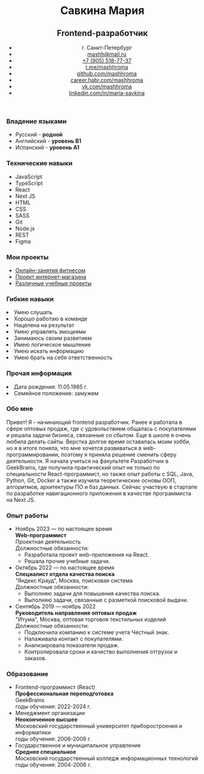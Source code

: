 <div className="layout">
<div className="container">
<header className="header">
<div className="headingInfo">
<h1 className="titleName">Савкина Мария</h1>
<h2 className="titleJob">Frontend-разработчик</h2>
<ul className="contacts">
<li>
<span>г. Санкт-Петербург</span>
</li>
<li>
<a href="mailto:mashh@mail.ru" target="_blank">
mashh@mail.ru
</a>
</li>
<li>
<a href="tel:+79055187737 ">+7 (905) 518-77-37</a>
</li>
<li>
<a href="https://t.me/mashhroma" target="_blank">
t.me/mashhroma
</a>
</li>
<li>
<a href="https://github.com/mashhroma" target="_blank">
github.com/mashhroma
</a>
</li>
<li>
<a href="https://career.habr.com/mashhroma" target="_blank">
career.habr.com/mashhroma
</a>
</li>
<li>
<a href="https://vk.com/mashhroma" target="_blank">
vk.com/mashhroma
</a>
</li>
<li>
<a
									href="https://www.linkedin.com/in/maria-savkina-473135270/"
									target="_blank"
								>
linkedin.com/in/maria-savkina
</a>
</li>
</ul>
</div>
</header>
<main className="content">
<div className="left">
<div className="languages">
<h3 className="subtitle">Владение языками</h3>
<ul>
<li>
Русский - <b>родной</b>
</li>
<li>
Английский - <b>уровень B1</b>
</li>
<li>
Испанский - <b>уровень A1</b>
</li>
</ul>
</div>
<div className="hardSkills">
<h3 className="subtitle">Технические навыки</h3>
<ul>
<li>JavaScript</li>
<li>TypeScript</li>
<li>React</li>
<li>Next JS</li>
<li>HTML</li>
<li>CSS</li>
<li>SASS</li>
<li>Git</li>
<li>Node.js</li>
<li>REST</li>
<li>Figma</li>
</ul>
</div>
<div className="projects">
<h3 className="subtitle">Мои проекты</h3>
<ul>
<li>
<a
										href="https://github.com/mashhroma/fitSteps"
										target="_blank"
									>
Онлайн-занятия фитнесом
</a>
</li>
<li>
<a
										href="https://github.com/mashhroma/exampleShop"
										target="_blank"
									>
Проект интернет-магазина
</a>
</li>
<li>
<a
										href="https://github.com/mashhroma?tab=repositories"
										target="_blank"
									>
Различные учебные проекты
</a>
</li>
</ul>
</div>
<div className="softSkills">
<h3 className="subtitle">Гибкие навыки</h3>
<li>Умею слушать</li>
<li>Хорошо работаю в команде</li>
<li>Нацелена на результат</li>
<li>Умею управлять эмоциями</li>
<li>Занимаюсь своим развитием</li>
<li>Имею логическое мышление</li>
<li>Умею искать информацию</li>
<li>Умею брать на себя ответственность</li>
</div>

<div className="otherInfo">
<h3 className="subtitle">Прочая информация</h3>
<li>Дата рождения: 11.05.1985 г.</li>
<li>Семейное положение: замужем</li>
</div>
</div>

<div className="right">
<div className="aboutMe">
<h3 className="subtitle">Обо мне</h3>
<div>
Привет! Я - начинающий frontend разработчик. Ранее я работала в
сфере оптовых продаж, где с удовольствием общалась с
покупателями и решала задачи бизнеса, связанные со сбытом. Еще в
школе я очень любила делать сайты. Верстка долгое время
оставалась моим хобби, но я в итоге поняла, что мне хочется
развиваться в web-программировании, поэтому я приняла решение
сменить сферу деятельности. Я начала учиться на факультете
Разработчик в GeekBrains, где получила практический опыт не
только по специальности React-программист, но также опыт работы
с SQL, Java, Python, Git, Docker а также изучила теоретические
основы ООП, алгоритмов, архитектуры ПО и баз данных. Сейчас
участвую в стартапе по разработке навигационного приложения в
качестве программиста на Next JS.
</div>
</div>

<div className="myWay">
<div className="experience">
<h3 className="subtitle">Опыт работы</h3>
<ul className="experienceItem">
    								<li>
    									<div className="timeline">
    										Ноябрь 2023 — по настоящее время
    									</div>
    									<b>Web-программист</b>
    									<div className="italic">Проектная деятельность</div>
    									Должностные обязанности:
    									<ul className="duties">
    										<li>Разработала проект web-приложения на React.</li>
    										<li>Решала прочие учебные задачи.</li>
    									</ul>
    								</li>
    								<li>
    									<div className="timeline">
    										Октябрь 2022 — по настоящее время
    									</div>
    									<b>Специалист отдела качества поиска</b>
    									<div className="italic">
    										&#34;Яндекс Крауд&#34;, Москва, поисковая система
    									</div>
    									Должностные обязанности:
    									<ul className="duties">
    										<li>Выполняю задачи для повышения качества поиска.</li>
    										<li>
    											Выполняю задачи, связанные с разметкой поисковой выдачи.
    										</li>
    									</ul>
    								</li>
    								<li>
    									<div className="timeline">Сентябрь 2019 — ноябрь 2022</div>
    									<b>Руководитель направления оптовых продаж</b>
    									<div className="italic">
    										&#34;Итума&#34;, Москва, оптовая торговля текстильных
    										изделий
    									</div>
    									Должностные обязанности:
    									<ul className="duties">
    										<li>Подключила компанию к системе учета Честный знак.</li>
    										<li>Налаживала контакт с покупателями.</li>
    										<li>Анализировала показатели продаж.</li>
    										<li>
    											Контролировала сроки и качество выполнения отгрузок и
    											заказов.
    										</li>
    									</ul>
    								</li>
    							</ul>
    						</div>
    						<div className="education">
    							<h3 className="subtitle">Образование</h3>
    							<ul className="educationItem">
    								<li>
    									<div className="faculty">Frontend-программист (React)</div>
    									<b>Профессиональная переподготовка </b>
    									<div className="italic">GeekBrains</div>
    									годы обучения: 2022-2024 г.
    								</li>
    								<li>
    									<div className="faculty">Менеджмент организации</div>
    									<b>Неоконченное высшее</b>
    									<div className="italic">
    										Московский государственный университет приборостроения и
    										информатики
    									</div>
    									годы обучения: 2006-2009 г.
    								</li>
    								<li>
    									<div className="faculty">
    										Государственное и муниципальное управление
    									</div>
    									<b>Среднее специальное</b>
    									<div className="italic">
    										Московский государственный колледж информационных
    										технологий
    									</div>
    									годы обучения: 2004-2006 г.
    								</li>
    							</ul>
    						</div>
    					</div>

</div>
    				</div>
    			</main>
    		</div>
    	</div>
